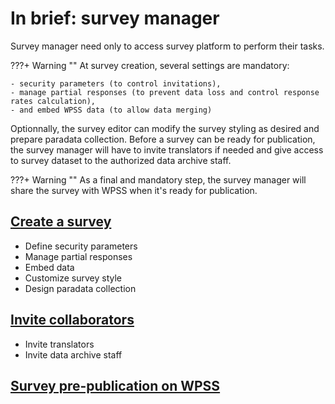 # In brief: survey manager
Survey manager need only to access survey platform to perform their tasks.

???+ Warning ""
    At survey creation, several settings are mandatory:

    - security parameters (to control invitations),
    - manage partial responses (to prevent data loss and control response rates calculation),
    - and embed WPSS data (to allow data merging)

Optionnally, the survey editor can modify the survey styling as desired and prepare paradata collection.
Before a survey can be ready for publication, the survey manager will have to invite translators if needed and give access to survey dataset to the authorized data archive staff.

???+ Warning ""
    As a final and mandatory step, the survey manager will share the survey with WPSS when it's ready for publication.

## [Create a survey](survey-creation.md)

- Define security parameters
- Manage partial responses
- Embed data
- Customize survey style
- Design paradata collection

## [Invite collaborators](survey-collaboration.md)

- Invite translators
- Invite data archive staff

## [Survey pre-publication on WPSS](survey-pre-publication.md)
